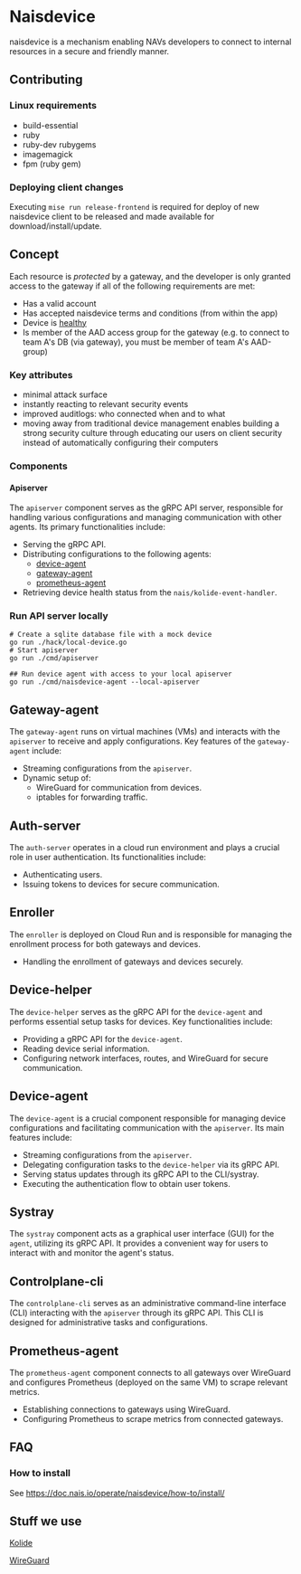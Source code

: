 # Naisdevice

naisdevice is a mechanism enabling NAVs developers to connect to internal resources in a secure and friendly manner.

## Contributing

### Linux requirements

- build-essential
- ruby
- ruby-dev rubygems
- imagemagick
- fpm (ruby gem)

### Deploying client changes

Executing `mise run release-frontend` is required for deploy of new naisdevice client to be released and made available for download/install/update.

## Concept

Each resource is _protected_ by a gateway, and the developer is only granted access to the gateway if all of the following requirements are met:

- Has a valid account
- Has accepted naisdevice terms and conditions (from within the app)
- Device is [healthy](#what-is-a-healthy-device)
- Is member of the AAD access group for the gateway (e.g. to connect to team A's DB (via gateway), you must be member of team A's AAD-group)

### Key attributes

- minimal attack surface
- instantly reacting to relevant security events
- improved auditlogs: who connected when and to what
- moving away from traditional device management enables building a strong security culture through educating our users on client security instead of automatically configuring their computers

### Components

#### Apiserver

The `apiserver` component serves as the gRPC API server, responsible for handling various configurations and managing communication with other agents. Its primary functionalities include:

- Serving the gRPC API.
- Distributing configurations to the following agents:
  - [device-agent](#device-agent)
  - [gateway-agent](#gateway-agent)
  - [prometheus-agent](#prometheus-agent)
- Retrieving device health status from the `nais/kolide-event-handler`.

### Run API server locally

```Shell
# Create a sqlite database file with a mock device
go run ./hack/local-device.go
# Start apiserver
go run ./cmd/apiserver

## Run device agent with access to your local apiserver
go run ./cmd/naisdevice-agent --local-apiserver
```

## Gateway-agent

The `gateway-agent` runs on virtual machines (VMs) and interacts with the `apiserver` to receive and apply configurations. Key features of the `gateway-agent` include:

- Streaming configurations from the `apiserver`.
- Dynamic setup of:
  - WireGuard for communication from devices.
  - iptables for forwarding traffic.

## Auth-server

The `auth-server` operates in a cloud run environment and plays a crucial role in user authentication. Its functionalities include:

- Authenticating users.
- Issuing tokens to devices for secure communication.

## Enroller

The `enroller` is deployed on Cloud Run and is responsible for managing the enrollment process for both gateways and devices.

- Handling the enrollment of gateways and devices securely.

## Device-helper

The `device-helper` serves as the gRPC API for the `device-agent` and performs essential setup tasks for devices. Key functionalities include:

- Providing a gRPC API for the `device-agent`.
- Reading device serial information.
- Configuring network interfaces, routes, and WireGuard for secure communication.

## Device-agent

The `device-agent` is a crucial component responsible for managing device configurations and facilitating communication with the `apiserver`. Its main features include:

- Streaming configurations from the `apiserver`.
- Delegating configuration tasks to the `device-helper` via its gRPC API.
- Serving status updates through its gRPC API to the CLI/systray.
- Executing the authentication flow to obtain user tokens.

## Systray

The `systray` component acts as a graphical user interface (GUI) for the `agent`, utilizing its gRPC API. It provides a convenient way for users to interact with and monitor the agent's status.

## Controlplane-cli

The `controlplane-cli` serves as an administrative command-line interface (CLI) interacting with the `apiserver` through its gRPC API. This CLI is designed for administrative tasks and configurations.

## Prometheus-agent

The `prometheus-agent` component connects to all gateways over WireGuard and configures Prometheus (deployed on the same VM) to scrape relevant metrics.

- Establishing connections to gateways using WireGuard.
- Configuring Prometheus to scrape metrics from connected gateways.

## FAQ

### How to install

See https://doc.nais.io/operate/naisdevice/how-to/install/

## Stuff we use

[Kolide](https://www.kolide.com/)

[WireGuard](https://www.wireguard.com)
